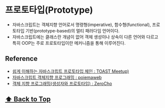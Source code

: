 # 프로토타입(Prototype)

* 자바스크립트는 객체지향 언어로서 명령형(imperative), 함수형(functional), 프로토타입 기반(prototype-based)의 멀티 패러다임 언어이다.  
* 자바스크립트에는 클래스란 개념이 없어 객체 생성이나 상속이 다른 언어와 다르고 특히 OOP는 주로 프로토타입이란 메커니즘을 통해 이루어진다.  


  
## Reference

- [쉽게 이해하는 자바스크립트 프로토타입 체인 : TOAST Meetup)](https://meetup.toast.com/posts/104)  
- [자바스크립트 객체지향 프로그래밍 : poiemaweb](https://poiemaweb.com/js-object-oriented-programming)  
- [객체 지향 프로그래밍(생성자와 프로토타입) : ZeroCho](https://www.zerocho.com/category/JavaScript/post/573c2acf91575c17008ad2fc)



 **[⬆  Back to Top](#프로토타입prototype)**
---
